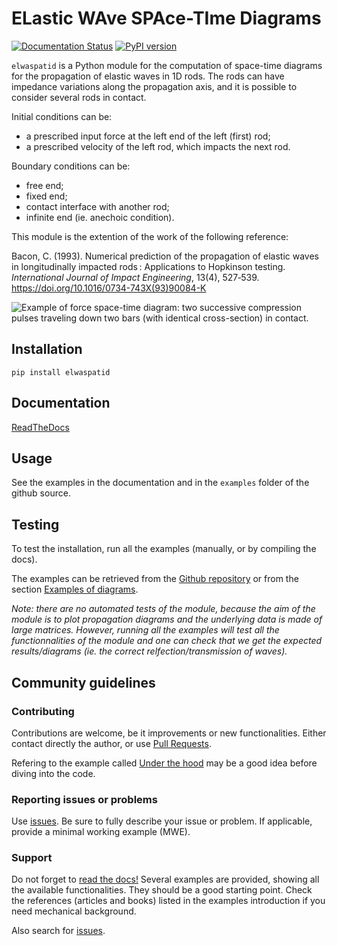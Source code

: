 # ELastic WAve SPAce-TIme Diagrams

[![Documentation Status](https://readthedocs.org/projects/elwaspatid/badge/?version=latest)](https://elwaspatid.readthedocs.io/en/latest/?badge=latest) 
[![PyPI version](https://badge.fury.io/py/elwaspatid.svg)](https://badge.fury.io/py/elwaspatid)

`elwaspatid` is a Python module for the computation of space-time diagrams for
the propagation of elastic waves in 1D rods. The rods can have impedance variations
along the propagation axis, and it is possible to consider several rods in contact.

Initial conditions can be:

* a prescribed input force at the left end of the left (first) rod;
* a prescribed velocity of the left rod, which impacts the next rod.

Boundary conditions can be:

* free end;
* fixed end;
* contact interface with another rod;
* infinite end (ie. anechoic condition).

This module is the extention of the work of the following reference:

Bacon, C. (1993). Numerical prediction of the propagation of elastic waves in 
longitudinally impacted rods : Applications to Hopkinson testing. 
*International Journal of Impact Engineering*, 13(4), 527‑539. 
https://doi.org/10.1016/0734-743X(93)90084-K

![Example of force space-time diagram: two successive compression pulses traveling down two bars (with identical cross-section) in contact.](docs/auto_examples/images/sphx_glr_plot_1_WP2_001.png)


## Installation

`pip install elwaspatid`

## Documentation

[ReadTheDocs](https://elwaspatid.readthedocs.io)

## Usage

See the examples in the documentation and in the `examples` folder of the github source.

## Testing

To test the installation, run all the examples (manually, or by compiling the docs).

The examples can be retrieved from the [Github repository](https://github.com/dbrizard/elwaspatid) 
or from the section [Examples of diagrams](https://elwaspatid.readthedocs.io/en/latest/auto_examples/index.html).

*Note: there are no automated tests of the module, because the aim of the module is to plot propagation diagrams and the underlying data is made of large matrices. However, running all the examples will test all the functionnalities of the module and one can check that we get the expected results/diagrams (ie. the correct relfection/transmission of waves).*


## Community guidelines
### Contributing
Contributions are welcome, be it improvements or new functionalities. Either 
contact directly the author, or use [Pull Requests](https://github.com/dbrizard/elwaspatid/pulls).

Refering to the example called [Under the hood](https://elwaspatid.readthedocs.io/en/latest/auto_examples/plot_6_underHood.html) 
may be a good idea before diving into the code.

### Reporting issues or problems
Use [issues](https://github.com/dbrizard/elwaspatid/issues). Be sure to fully 
describe your issue or problem. If applicable, provide a minimal working example 
(MWE).

### Support
Do not forget to [read the docs!](https://elwaspatid.readthedocs.io) 
Several examples are provided, showing all the available functionalities. They
should be a good starting point. Check the references (articles and books) 
listed in the examples introduction if you need mechanical background.

Also search for [issues](https://github.com/dbrizard/elwaspatid/issues). 
 

